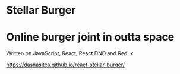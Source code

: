 # Stellar Burger 
# Online burger joint in outta space

Written on JavaScript, React, React DND and Redux

https://dashasites.github.io/react-stellar-burger/